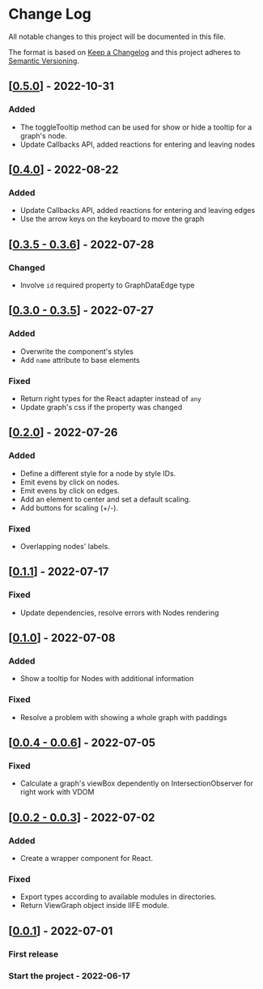 # Change Log

All notable changes to this project will be documented in this file.

The format is based on [Keep a Changelog](http://keepachangelog.com/)
and this project adheres to [Semantic Versioning](http://semver.org/).

<!-- ## [X.Y.Z] - YYYY-MM-DD -->

<!-- ### Added -->
<!-- ### Changed -->
<!-- ### Deprecated -->
<!-- ### Removed -->
<!-- ### Fixed -->
<!-- ### Security -->

<!-- ## Unreleased -->


## [[0.5.0](https://github.com/sumbad/view-graph/releases/tag/v0.5.0)] - 2022-10-31

### Added
  + The toggleTooltip method can be used for show or hide a tooltip for a graph's node.
  + Update Callbacks API, added reactions for entering and leaving nodes


## [[0.4.0](https://github.com/sumbad/view-graph/releases/tag/v0.4.0)] - 2022-08-22

### Added
  + Update Callbacks API, added reactions for entering and leaving edges
  + Use the arrow keys on the keyboard to move the graph


## [[0.3.5 - 0.3.6](https://github.com/sumbad/view-graph/releases/tag/v0.3.6)] - 2022-07-28

### Changed
  + Involve `id` required property to GraphDataEdge type


## [[0.3.0 - 0.3.5](https://github.com/sumbad/view-graph/releases/tag/v0.3.5)] - 2022-07-27

### Added
  + Overwrite the component's styles
  + Add `name` attribute to base elements

### Fixed
  + Return right types for the React adapter instead of `any`
  + Update graph's css if the property was changed


## [[0.2.0](https://github.com/sumbad/view-graph/releases/tag/v0.2.0)] - 2022-07-26

### Added
  + Define a different style for a node by style IDs.
  + Emit evens by click on nodes.
  + Emit evens by click on edges.
  + Add an element to center and set a default scaling.
  + Add buttons for scaling (+/-).

### Fixed
  + Overlapping nodes' labels.



## [[0.1.1](https://github.com/sumbad/view-graph/releases/tag/v0.1.1)] - 2022-07-17

### Fixed
  - Update dependencies, resolve errors with Nodes rendering



## [[0.1.0](https://github.com/sumbad/view-graph/releases/tag/v0.0.1)] - 2022-07-08

### Added
  - Show a tooltip for Nodes with additional information

### Fixed
  - Resolve a problem with showing a whole graph with paddings


## [[0.0.4 - 0.0.6](https://github.com/sumbad/view-graph/releases/tag/v0.0.6)] - 2022-07-05

### Fixed
  - Calculate a graph's viewBox dependently on IntersectionObserver for right work with VDOM


## [[0.0.2 - 0.0.3](https://github.com/sumbad/view-graph/releases/tag/v0.0.3)] - 2022-07-02

### Added
  - Create a wrapper component for React.
### Fixed
  - Export types according to available modules in directories.
  - Return ViewGraph object inside IIFE module.


## [[0.0.1](https://github.com/sumbad/view-graph/releases/tag/v0.0.1)] - 2022-07-01

### First release

### Start the project - 2022-06-17
